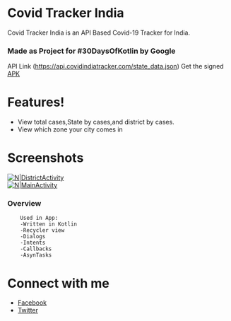 # Covid Tracker India
Covid Tracker India is an API Based Covid-19 Tracker for India.
### Made as Project for #30DaysOfKotlin by Google
API Link (https://api.covidindiatracker.com/state_data.json)
Get the signed [APK](https://www.shorturl.at/knAG8)
#  Features!

  - View total cases,State by cases,and district by cases.
  - View which zone your city comes in

#   Screenshots
[![N|DistrictActivity](
https://drive.google.com/uc?id=10f3PfjQRq7Awub3_UiieQunprQacXMeF&export=download)](
https://drive.google.com/uc?id=10f3PfjQRq7Awub3_UiieQunprQacXMeF&export=download)   
[![N|MainActivity](https://drive.google.com/uc?id=10dVoX8YCwxEPkPi8E0FKv5qYWwDzupqN&export=download)](https://drive.google.com/uc?id=10dVoX8YCwxEPkPi8E0FKv5qYWwDzupqN&export=download)


### Overview
        Used in App:
        -Written in Kotlin
        -Recycler view
        -Dialogs
        -Intents
        -Callbacks
        -AsynTasks
  
# Connect with me
* [Facebook](https://www.facebook.com/sunny52525)
* [Twitter](https://www.twitter.com/sunny52525)
